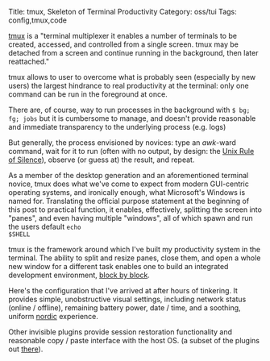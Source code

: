 Title: tmux, Skeleton of Terminal Productivity
Category: oss/tui
Tags: config,tmux,code

[tmux](https://github.com/tmux/tmux) is a "terminal multiplexer it enables a number of terminals to be created, accessed, and controlled from a single screen. tmux may be detached from a screen and continue running in the background, then later reattached."


tmux allows to user to overcome what is probably seen (especially by new users) the largest hindrance to real productivity at the terminal: only one command can be run in the foreground at once. 

There are, of course, way to run processes in the background with <code class="bash inline">$ bg; fg; jobs</code> but it is cumbersome to manage, and doesn't provide reasonable and immediate transparency to the underlying process (e.g. logs)

But generally, the process envisioned by novices: type an _awk_-ward command, wait for it to run (often with no output, by design: the [Unix Rule of Silence](https://homepage.cs.uri.edu/~thenry/resources/unix_art/ch01s06.html#id2878450)), observe (or guess at) the result, and repeat.

As a member of the desktop generation and an aforementioned terminal novice, tmux does what we've come to expect from modern GUI-centric operating systems, and ironically enough, what Microsoft's Windows is named for. Translating the official purpose statement at the beginning of this post to practical function, it enables, effectively, splitting the screen into "panes", and even having multiple "windows", all of which spawn and run the users default <code class="inline bash">echo $SHELL</code>

tmux is the framework around which I've built my productivity system in the terminal. The ability to split and resize panes, close them, and open a whole new window for a different task enables one to build an integrated development environment, [block by block](https://homepage.cs.uri.edu/~thenry/resources/unix_art/ch01s06.html#id2877537).

Here's the configuration that I've arrived at after hours of tinkering. It provides simple, unobstructive visual settings, including network status (online / offline), remaining battery power, date / time, and a soothing, uniform [nordic](https://github.com/arcticicestudio/nord-tmux) experience. 

Other invisible plugins provide session restoration functionality and reasonable copy / paste interface with the host OS. (a subset of the plugins out [there](https://github.com/tmux-plugins)).
<pre><code class="bash" id="tmux.conf"></code></pre>

<script>
    highlightInlineCode();  
   
    loadFileTextElement(
        {
            elementId: "tmux.conf",
            fileUrl: "https://raw.githubusercontent.com/rwev/evix/master/.tmux.conf",
            filterPrefix: "#"
        }
    );
</script>















